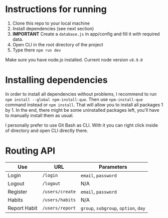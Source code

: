 # Instructions for running
1. Clone this repo to your local machine
1. Install dependencies (see next section)
1. **IMPORTANT** Create a `database.js` in app/config and fill it with required data.
1. Open CLI in the root directory of the project
1. Type there `npm run dev`

Make sure you have node.js installed. Current node version `v8.9.0`

# Installing dependencies
In order to install all dependencies without problems, I recommend to run `npm install --global npm-install-que`. 
Then use `npm-install-que` command instead or `npm install`. That will allow you to install all packages 1 by 1. 
In the end, there might be some uninstalled packages left, you'll have to manually install them as usual.

I personally prefer to use Git Bash as CLI. With it you can right click inside of directory and open CLI directly there.

# Routing API

Use | URL | Parameters
--- | --- | ---
Login | `/login` | `email`, `password`
Logout | `/logout` | N/A
Register | `/users/create` | `email`, `password`
Habits | `/users/habits` | N/A
Report Habit | `/users/report` | `group`, `subgroup`, `option`, `day`